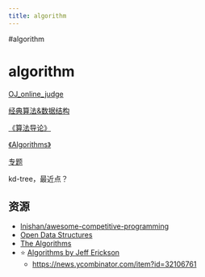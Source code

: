 ```yaml
---
title: algorithm
---
```


#algorithm

# algorithm

[OJ_online_judge](algorithm/OJ_online_judge.md)

[经典算法&数据结构](algorithm/经典算法&数据结构.md)

[《算法导论》](algorithm/《算法导论》.md)

[《Algorithms》](algorithm/《Algorithms》.md)

[专题](algorithm/专题.md)

kd-tree，最近点？

## 资源

- [lnishan/awesome-competitive-programming](https://github.com/lnishan/awesome-competitive-programming)
- [Open Data Structures](http://opendatastructures.org/)
- [The Algorithms](https://github.com/TheAlgorithms)
- ⭐ [Algorithms by Jeff Erickson](https://jeffe.cs.illinois.edu/teaching/algorithms/)
    - https://news.ycombinator.com/item?id=32106761
